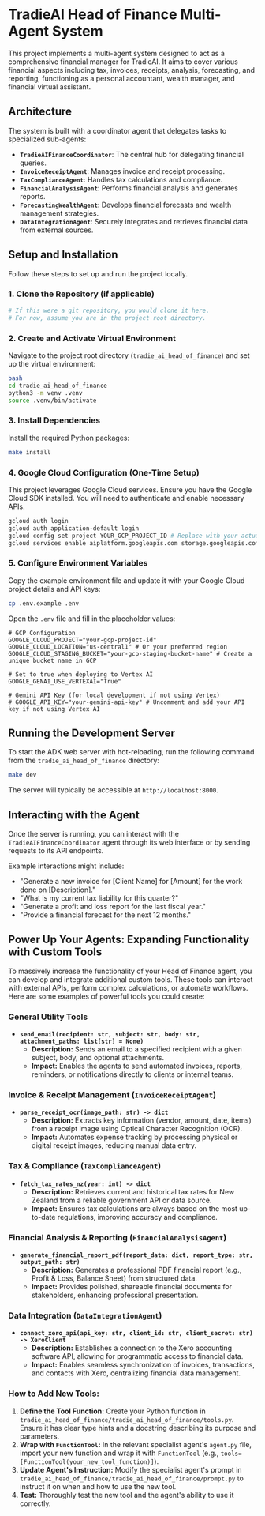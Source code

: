 # TradieAI Head of Finance Multi-Agent System

This project implements a multi-agent system designed to act as a comprehensive financial manager for TradieAI. It aims to cover various financial aspects including tax, invoices, receipts, analysis, forecasting, and reporting, functioning as a personal accountant, wealth manager, and financial virtual assistant.

## Architecture

The system is built with a coordinator agent that delegates tasks to specialized sub-agents:

*   **`TradieAIFinanceCoordinator`**: The central hub for delegating financial queries.
*   **`InvoiceReceiptAgent`**: Manages invoice and receipt processing.
*   **`TaxComplianceAgent`**: Handles tax calculations and compliance.
*   **`FinancialAnalysisAgent`**: Performs financial analysis and generates reports.
*   **`ForecastingWealthAgent`**: Develops financial forecasts and wealth management strategies.
*   **`DataIntegrationAgent`**: Securely integrates and retrieves financial data from external sources.

## Setup and Installation

Follow these steps to set up and run the project locally.

### 1. Clone the Repository (if applicable)

```bash
# If this were a git repository, you would clone it here.
# For now, assume you are in the project root directory.
```

### 2. Create and Activate Virtual Environment

Navigate to the project root directory (`tradie_ai_head_of_finance`) and set up the virtual environment:

```bash
bash
cd tradie_ai_head_of_finance
python3 -m venv .venv
source .venv/bin/activate
```

### 3. Install Dependencies

Install the required Python packages:

```bash
make install
```

### 4. Google Cloud Configuration (One-Time Setup)

This project leverages Google Cloud services. Ensure you have the Google Cloud SDK installed. You will need to authenticate and enable necessary APIs.

```bash
gcloud auth login
gcloud auth application-default login
gcloud config set project YOUR_GCP_PROJECT_ID # Replace with your actual project ID
gcloud services enable aiplatform.googleapis.com storage.googleapis.com cloudbuild.googleapis.com run.googleapis.com artifactregistry.googleapis.com
```

### 5. Configure Environment Variables

Copy the example environment file and update it with your Google Cloud project details and API keys:

```bash
cp .env.example .env
```

Open the `.env` file and fill in the placeholder values:

```
# GCP Configuration
GOOGLE_CLOUD_PROJECT="your-gcp-project-id"
GOOGLE_CLOUD_LOCATION="us-central1" # Or your preferred region
GOOGLE_CLOUD_STAGING_BUCKET="your-gcp-staging-bucket-name" # Create a unique bucket name in GCP

# Set to true when deploying to Vertex AI
GOOGLE_GENAI_USE_VERTEXAI="True"

# Gemini API Key (for local development if not using Vertex)
# GOOGLE_API_KEY="your-gemini-api-key" # Uncomment and add your API key if not using Vertex AI
```

## Running the Development Server

To start the ADK web server with hot-reloading, run the following command from the `tradie_ai_head_of_finance` directory:

```bash
make dev
```

The server will typically be accessible at `http://localhost:8000`.

## Interacting with the Agent

Once the server is running, you can interact with the `TradieAIFinanceCoordinator` agent through its web interface or by sending requests to its API endpoints.

Example interactions might include:

*   "Generate a new invoice for [Client Name] for [Amount] for the work done on [Description]."
*   "What is my current tax liability for this quarter?"
*   "Generate a profit and loss report for the last fiscal year."
*   "Provide a financial forecast for the next 12 months."

## Power Up Your Agents: Expanding Functionality with Custom Tools

To massively increase the functionality of your Head of Finance agent, you can develop and integrate additional custom tools. These tools can interact with external APIs, perform complex calculations, or automate workflows. Here are some examples of powerful tools you could create:

### General Utility Tools

*   **`send_email(recipient: str, subject: str, body: str, attachment_paths: list[str] = None)`**
    *   **Description:** Sends an email to a specified recipient with a given subject, body, and optional attachments.
    *   **Impact:** Enables the agents to send automated invoices, reports, reminders, or notifications directly to clients or internal teams.

### Invoice & Receipt Management (`InvoiceReceiptAgent`)

*   **`parse_receipt_ocr(image_path: str) -> dict`**
    *   **Description:** Extracts key information (vendor, amount, date, items) from a receipt image using Optical Character Recognition (OCR).
    *   **Impact:** Automates expense tracking by processing physical or digital receipt images, reducing manual data entry.

### Tax & Compliance (`TaxComplianceAgent`)

*   **`fetch_tax_rates_nz(year: int) -> dict`**
    *   **Description:** Retrieves current and historical tax rates for New Zealand from a reliable government API or data source.
    *   **Impact:** Ensures tax calculations are always based on the most up-to-date regulations, improving accuracy and compliance.

### Financial Analysis & Reporting (`FinancialAnalysisAgent`)

*   **`generate_financial_report_pdf(report_data: dict, report_type: str, output_path: str)`**
    *   **Description:** Generates a professional PDF financial report (e.g., Profit & Loss, Balance Sheet) from structured data.
    *   **Impact:** Provides polished, shareable financial documents for stakeholders, enhancing professional presentation.

### Data Integration (`DataIntegrationAgent`)

*   **`connect_xero_api(api_key: str, client_id: str, client_secret: str) -> XeroClient`**
    *   **Description:** Establishes a connection to the Xero accounting software API, allowing for programmatic access to financial data.
    *   **Impact:** Enables seamless synchronization of invoices, transactions, and contacts with Xero, centralizing financial data management.

### How to Add New Tools:

1.  **Define the Tool Function:** Create your Python function in `tradie_ai_head_of_finance/tradie_ai_head_of_finance/tools.py`. Ensure it has clear type hints and a docstring describing its purpose and parameters.
2.  **Wrap with `FunctionTool`:** In the relevant specialist agent's `agent.py` file, import your new function and wrap it with `FunctionTool` (e.g., `tools=[FunctionTool(your_new_tool_function)]`).
3.  **Update Agent's Instruction:** Modify the specialist agent's prompt in `tradie_ai_head_of_finance/tradie_ai_head_of_finance/prompt.py` to instruct it on when and how to use the new tool.
4.  **Test:** Thoroughly test the new tool and the agent's ability to use it correctly.